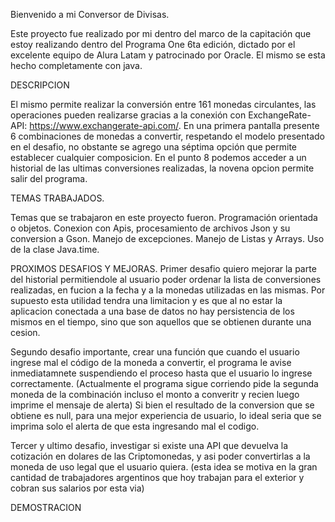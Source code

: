 Bienvenido a mi Conversor de Divisas.

Este proyecto fue realizado por mi dentro del marco de la capitación que estoy realizando dentro del Programa One 6ta edición, 
dictado por el excelente equipo de Alura Latam y patrocinado por Oracle. El mismo se esta hecho completamente con java.

DESCRIPCION

El mismo permite realizar la conversión entre 161 monedas circulantes, las operaciones pueden realizarse gracias a la conexión
con ExchangeRate-API: https://www.exchangerate-api.com/. En una primera pantalla presente 6 combinaciones de monedas a convertir, respetando el modelo presentado en el desafio, no obstante se agrego una séptima opción que permite establecer cualquier composicion. En el punto 8 podemos acceder a un historial de las ultimas conversiones realizadas, la novena opcion permite salir del programa.

TEMAS TRABAJADOS.

Temas que se trabajaron en este proyecto fueron. 
Programación orientada o objetos.
Conexion con Apis, procesamiento de archivos Json y su conversion a Gson.
Manejo de excepciones.
Manejo de Listas y Arrays.
Uso de la clase Java.time.

PROXIMOS DESAFIOS Y MEJORAS. 
Primer desafio quiero mejorar la parte del historial permitiendole al usuario poder ordenar la lista de conversiones realizadas, 
en fucion a la fecha y a la monedas utilizadas en las mismas. Por supuesto esta utilidad tendra una limitacion y es que al no estar la aplicacion conectada a una base de datos no hay persistencia de los mismos en el tiempo, sino que son aquellos que se obtienen durante una cesion.

Segundo desafio importante, crear una función que cuando el usuario ingrese mal el código de la moneda a convertir, el programa le avise inmediatamnete suspendiendo el proceso hasta que el usuario lo ingrese correctamente. (Actualmente el programa sigue corriendo pide la segunda moneda de la combinación incluso el monto a converitr y recien luego imprime el mensaje de alerta) Si bien el resultado de la conversion que se obtiene es null, para una mejor experiencia de usuario, lo ideal seria que se imprima solo el alerta de que esta ingresando mal el codigo.

Tercer y ultimo desafio, investigar si existe una API que devuelva la cotización en dolares de las Criptomonedas, y asi poder convertirlas a la moneda de uso legal que el usuario quiera. (esta idea se motiva en la gran cantidad de trabajadores argentinos que hoy trabajan para el exterior y cobran sus salarios por esta via)


DEMOSTRACION
